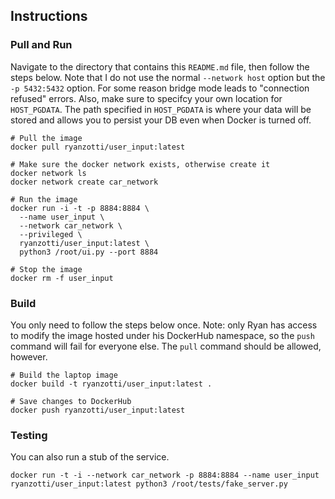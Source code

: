 ## Instructions

### Pull and Run

Navigate to the directory that contains this `README.md` file, then follow the steps below. Note that I do not use the normal `--network host` option but the `-p 5432:5432` option. For some reason bridge mode leads to "connection refused" errors. Also, make sure to specifcy your own location for `HOST_PGDATA`. The path specified in `HOST_PGDATA` is where your data will be stored and allows you to persist your DB even when Docker is turned off.

	# Pull the image
	docker pull ryanzotti/user_input:latest

	# Make sure the docker network exists, otherwise create it
	docker network ls
	docker network create car_network

	# Run the image
	docker run -i -t -p 8884:8884 \
	  --name user_input \
	  --network car_network \
	  --privileged \
	  ryanzotti/user_input:latest \
	  python3 /root/ui.py --port 8884

	# Stop the image
	docker rm -f user_input


### Build

You only need to follow the steps below once. Note: only Ryan has access to modify the image hosted under his DockerHub namespace, so the `push` command will fail for everyone else. The `pull` command should be allowed, however.

	# Build the laptop image
	docker build -t ryanzotti/user_input:latest .
	
	# Save changes to DockerHub
	docker push ryanzotti/user_input:latest

### Testing

You can also run a stub of the service.

	docker run -t -i --network car_network -p 8884:8884 --name user_input ryanzotti/user_input:latest python3 /root/tests/fake_server.py
